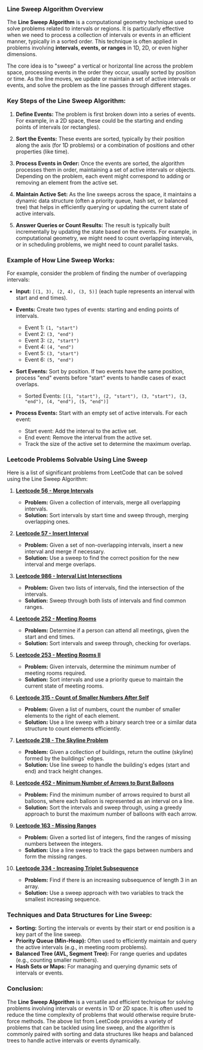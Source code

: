 ### Line Sweep Algorithm Overview

The **Line Sweep Algorithm** is a computational geometry technique used to solve problems related to intervals or regions. It is particularly effective when we need to process a collection of intervals or events in an efficient manner, typically in a sorted order. This technique is often applied in problems involving **intervals, events, or ranges** in 1D, 2D, or even higher dimensions.

The core idea is to "sweep" a vertical or horizontal line across the problem space, processing events in the order they occur, usually sorted by position or time. As the line moves, we update or maintain a set of active intervals or events, and solve the problem as the line passes through different stages.

### Key Steps of the Line Sweep Algorithm:
1. **Define Events:** The problem is first broken down into a series of events. For example, in a 2D space, these could be the starting and ending points of intervals (or rectangles).
  
2. **Sort the Events:** These events are sorted, typically by their position along the axis (for 1D problems) or a combination of positions and other properties (like time).

3. **Process Events in Order:** Once the events are sorted, the algorithm processes them in order, maintaining a set of active intervals or objects. Depending on the problem, each event might correspond to adding or removing an element from the active set.

4. **Maintain Active Set:** As the line sweeps across the space, it maintains a dynamic data structure (often a priority queue, hash set, or balanced tree) that helps in efficiently querying or updating the current state of active intervals.

5. **Answer Queries or Count Results:** The result is typically built incrementally by updating the state based on the events. For example, in computational geometry, we might need to count overlapping intervals, or in scheduling problems, we might need to count parallel tasks.

### Example of How Line Sweep Works:
For example, consider the problem of finding the number of overlapping intervals:

- **Input:** `[(1, 3), (2, 4), (3, 5)]` (each tuple represents an interval with start and end times).
- **Events:** Create two types of events: starting and ending points of intervals.
    - Event 1: `(1, "start")`
    - Event 2: `(3, "end")`
    - Event 3: `(2, "start")`
    - Event 4: `(4, "end")`
    - Event 5: `(3, "start")`
    - Event 6: `(5, "end")`
  
- **Sort Events:** Sort by position. If two events have the same position, process "end" events before "start" events to handle cases of exact overlaps.
    - Sorted Events: `[(1, "start"), (2, "start"), (3, "start"), (3, "end"), (4, "end"), (5, "end")]`

- **Process Events:** Start with an empty set of active intervals. For each event:
    - Start event: Add the interval to the active set.
    - End event: Remove the interval from the active set.
    - Track the size of the active set to determine the maximum overlap.

### Leetcode Problems Solvable Using Line Sweep

Here is a list of significant problems from LeetCode that can be solved using the Line Sweep Algorithm:

1. **[Leetcode 56 - Merge Intervals](https://leetcode.com/problems/merge-intervals/)**
   - **Problem:** Given a collection of intervals, merge all overlapping intervals.
   - **Solution:** Sort intervals by start time and sweep through, merging overlapping ones.
  
2. **[Leetcode 57 - Insert Interval](https://leetcode.com/problems/insert-interval/)**
   - **Problem:** Given a set of non-overlapping intervals, insert a new interval and merge if necessary.
   - **Solution:** Use a sweep to find the correct position for the new interval and merge overlaps.

3. **[Leetcode 986 - Interval List Intersections](https://leetcode.com/problems/interval-list-intersections/)**
   - **Problem:** Given two lists of intervals, find the intersection of the intervals.
   - **Solution:** Sweep through both lists of intervals and find common ranges.

4. **[Leetcode 252 - Meeting Rooms](https://leetcode.com/problems/meeting-rooms/)**
   - **Problem:** Determine if a person can attend all meetings, given the start and end times.
   - **Solution:** Sort intervals and sweep through, checking for overlaps.

5. **[Leetcode 253 - Meeting Rooms II](https://leetcode.com/problems/meeting-rooms-ii/)**
   - **Problem:** Given intervals, determine the minimum number of meeting rooms required.
   - **Solution:** Sort intervals and use a priority queue to maintain the current state of meeting rooms.

6. **[Leetcode 315 - Count of Smaller Numbers After Self](https://leetcode.com/problems/count-of-smaller-numbers-after-self/)**
   - **Problem:** Given a list of numbers, count the number of smaller elements to the right of each element.
   - **Solution:** Use a line sweep with a binary search tree or a similar data structure to count elements efficiently.

7. **[Leetcode 218 - The Skyline Problem](https://leetcode.com/problems/the-skyline-problem/)**
   - **Problem:** Given a collection of buildings, return the outline (skyline) formed by the buildings' edges.
   - **Solution:** Use line sweep to handle the building's edges (start and end) and track height changes.

8. **[Leetcode 452 - Minimum Number of Arrows to Burst Balloons](https://leetcode.com/problems/minimum-number-of-arrows-to-burst-balloons/)**
   - **Problem:** Find the minimum number of arrows required to burst all balloons, where each balloon is represented as an interval on a line.
   - **Solution:** Sort the intervals and sweep through, using a greedy approach to burst the maximum number of balloons with each arrow.

9. **[Leetcode 163 - Missing Ranges](https://leetcode.com/problems/missing-ranges/)**
   - **Problem:** Given a sorted list of integers, find the ranges of missing numbers between the integers.
   - **Solution:** Use a line sweep to track the gaps between numbers and form the missing ranges.

10. **[Leetcode 334 - Increasing Triplet Subsequence](https://leetcode.com/problems/increasing-triplet-subsequence/)**
    - **Problem:** Find if there is an increasing subsequence of length 3 in an array.
    - **Solution:** Use a sweep approach with two variables to track the smallest increasing sequence.

### Techniques and Data Structures for Line Sweep:
- **Sorting:** Sorting the intervals or events by their start or end position is a key part of the line sweep.
- **Priority Queue (Min-Heap):** Often used to efficiently maintain and query the active intervals (e.g., in meeting room problems).
- **Balanced Tree (AVL, Segment Tree):** For range queries and updates (e.g., counting smaller numbers).
- **Hash Sets or Maps:** For managing and querying dynamic sets of intervals or events.

### Conclusion:
The **Line Sweep Algorithm** is a versatile and efficient technique for solving problems involving intervals or events in 1D or 2D space. It is often used to reduce the time complexity of problems that would otherwise require brute-force methods. The above list from LeetCode provides a variety of problems that can be tackled using line sweep, and the algorithm is commonly paired with sorting and data structures like heaps and balanced trees to handle active intervals or events dynamically.
